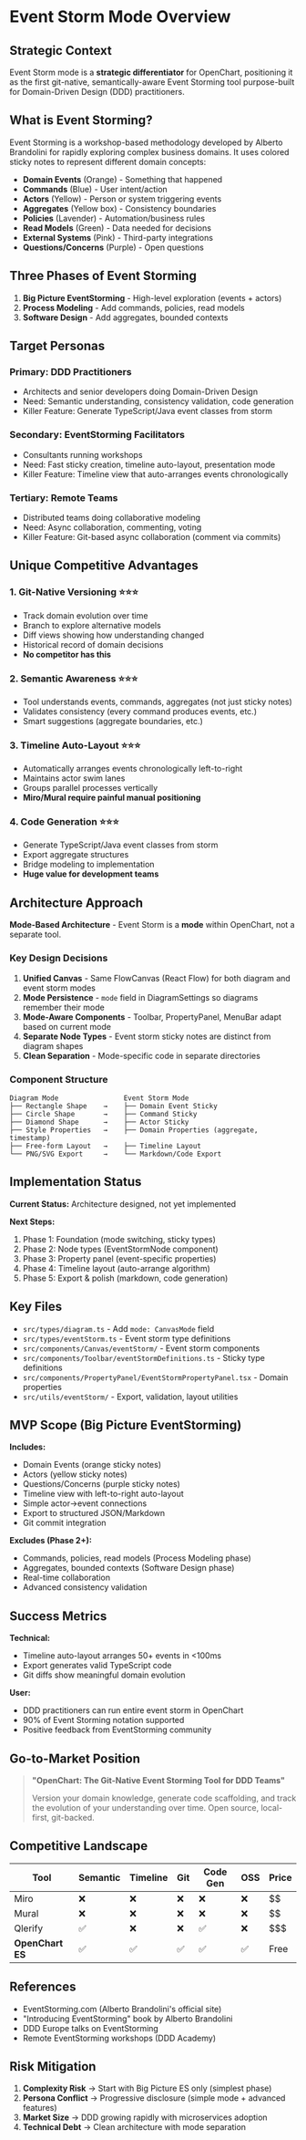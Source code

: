 # Event Storm Mode Overview

## Strategic Context

Event Storm mode is a **strategic differentiator** for OpenChart, positioning it as the first git-native, semantically-aware Event Storming tool purpose-built for Domain-Driven Design (DDD) practitioners.

## What is Event Storming?

Event Storming is a workshop-based methodology developed by Alberto Brandolini for rapidly exploring complex business domains. It uses colored sticky notes to represent different domain concepts:

- **Domain Events** (Orange) - Something that happened
- **Commands** (Blue) - User intent/action
- **Actors** (Yellow) - Person or system triggering events
- **Aggregates** (Yellow box) - Consistency boundaries
- **Policies** (Lavender) - Automation/business rules
- **Read Models** (Green) - Data needed for decisions
- **External Systems** (Pink) - Third-party integrations
- **Questions/Concerns** (Purple) - Open questions

## Three Phases of Event Storming

1. **Big Picture EventStorming** - High-level exploration (events + actors)
2. **Process Modeling** - Add commands, policies, read models
3. **Software Design** - Add aggregates, bounded contexts

## Target Personas

### Primary: DDD Practitioners
- Architects and senior developers doing Domain-Driven Design
- Need: Semantic understanding, consistency validation, code generation
- Killer Feature: Generate TypeScript/Java event classes from storm

### Secondary: EventStorming Facilitators
- Consultants running workshops
- Need: Fast sticky creation, timeline auto-layout, presentation mode
- Killer Feature: Timeline view that auto-arranges events chronologically

### Tertiary: Remote Teams
- Distributed teams doing collaborative modeling
- Need: Async collaboration, commenting, voting
- Killer Feature: Git-based async collaboration (comment via commits)

## Unique Competitive Advantages

### 1. Git-Native Versioning ⭐⭐⭐
- Track domain evolution over time
- Branch to explore alternative models
- Diff views showing how understanding changed
- Historical record of domain decisions
- **No competitor has this**

### 2. Semantic Awareness ⭐⭐⭐
- Tool understands events, commands, aggregates (not just sticky notes)
- Validates consistency (every command produces events, etc.)
- Smart suggestions (aggregate boundaries, etc.)

### 3. Timeline Auto-Layout ⭐⭐⭐
- Automatically arranges events chronologically left-to-right
- Maintains actor swim lanes
- Groups parallel processes vertically
- **Miro/Mural require painful manual positioning**

### 4. Code Generation ⭐⭐⭐
- Generate TypeScript/Java event classes from storm
- Export aggregate structures
- Bridge modeling to implementation
- **Huge value for development teams**

## Architecture Approach

**Mode-Based Architecture** - Event Storm is a **mode** within OpenChart, not a separate tool.

### Key Design Decisions

1. **Unified Canvas** - Same FlowCanvas (React Flow) for both diagram and event storm modes
2. **Mode Persistence** - `mode` field in DiagramSettings so diagrams remember their mode
3. **Mode-Aware Components** - Toolbar, PropertyPanel, MenuBar adapt based on current mode
4. **Separate Node Types** - Event storm sticky notes are distinct from diagram shapes
5. **Clean Separation** - Mode-specific code in separate directories

### Component Structure

```
Diagram Mode                Event Storm Mode
├── Rectangle Shape    →    ├── Domain Event Sticky
├── Circle Shape       →    ├── Command Sticky
├── Diamond Shape      →    ├── Actor Sticky
├── Style Properties   →    ├── Domain Properties (aggregate, timestamp)
├── Free-form Layout   →    ├── Timeline Layout
└── PNG/SVG Export     →    └── Markdown/Code Export
```

## Implementation Status

**Current Status:** Architecture designed, not yet implemented

**Next Steps:**
1. Phase 1: Foundation (mode switching, sticky types)
2. Phase 2: Node types (EventStormNode component)
3. Phase 3: Property panel (event-specific properties)
4. Phase 4: Timeline layout (auto-arrange algorithm)
5. Phase 5: Export & polish (markdown, code generation)

## Key Files

- `src/types/diagram.ts` - Add `mode: CanvasMode` field
- `src/types/eventStorm.ts` - Event storm type definitions
- `src/components/Canvas/eventStorm/` - Event storm components
- `src/components/Toolbar/eventStormDefinitions.ts` - Sticky type definitions
- `src/components/PropertyPanel/EventStormPropertyPanel.tsx` - Domain properties
- `src/utils/eventStorm/` - Export, validation, layout utilities

## MVP Scope (Big Picture EventStorming)

**Includes:**
- Domain Events (orange sticky notes)
- Actors (yellow sticky notes)
- Questions/Concerns (purple sticky notes)
- Timeline view with left-to-right auto-layout
- Simple actor→event connections
- Export to structured JSON/Markdown
- Git commit integration

**Excludes (Phase 2+):**
- Commands, policies, read models (Process Modeling phase)
- Aggregates, bounded contexts (Software Design phase)
- Real-time collaboration
- Advanced consistency validation

## Success Metrics

**Technical:**
- Timeline auto-layout arranges 50+ events in <100ms
- Export generates valid TypeScript code
- Git diffs show meaningful domain evolution

**User:**
- DDD practitioners can run entire event storm in OpenChart
- 90% of Event Storming notation supported
- Positive feedback from EventStorming community

## Go-to-Market Position

> **"OpenChart: The Git-Native Event Storming Tool for DDD Teams"**
> 
> Version your domain knowledge, generate code scaffolding, and track the evolution of your understanding over time. Open source, local-first, git-backed.

## Competitive Landscape

| Tool | Semantic | Timeline | Git | Code Gen | OSS | Price |
|------|----------|----------|-----|----------|-----|-------|
| Miro | ❌ | ❌ | ❌ | ❌ | ❌ | $$ |
| Mural | ❌ | ❌ | ❌ | ❌ | ❌ | $$ |
| Qlerify | ✅ | ❌ | ❌ | ✅ | ❌ | $$$ |
| **OpenChart ES** | ✅ | ✅ | ✅ | ✅ | ✅ | Free |

## References

- EventStorming.com (Alberto Brandolini's official site)
- "Introducing EventStorming" book by Alberto Brandolini
- DDD Europe talks on EventStorming
- Remote EventStorming workshops (DDD Academy)

## Risk Mitigation

1. **Complexity Risk** → Start with Big Picture ES only (simplest phase)
2. **Persona Conflict** → Progressive disclosure (simple mode + advanced features)
3. **Market Size** → DDD growing rapidly with microservices adoption
4. **Technical Debt** → Clean architecture with mode separation